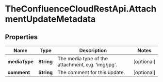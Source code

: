 # TheConfluenceCloudRestApi.AttachmentUpdateMetadata

## Properties
Name | Type | Description | Notes
------------ | ------------- | ------------- | -------------
**mediaType** | **String** | The media type of the attachment, e.g. &#x27;img/jpg&#x27;. | [optional] 
**comment** | **String** | The comment for this update. | [optional] 
